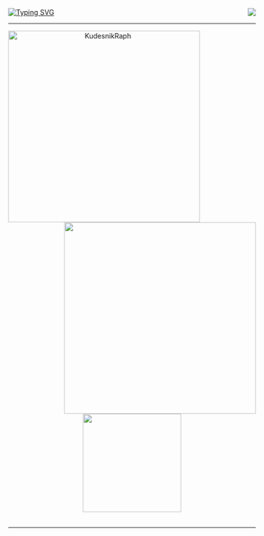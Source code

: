 <img align="right" src="https://visitor-badge.laobi.icu/badge?page_id=KudesnikRaph.KudesnikRaph">
<a href="https://git.io/typing-svg"><img src="https://readme-typing-svg.herokuapp.com?font=Monokai&weight=600&size=30&pause=1000&color=56BCD9&repeat=false&width=440&lines=Hello%2C+I'am+Danya;Frontend+developer+" alt="Typing SVG" /></a>
<br>
<hr>
</hr>
<p align=center>
  <div align=center>
    <a href="https://github.com/denvercoder1/github-readme-streak-stats" title="Go to Source">
      <img align="left" width=390 src="https://streak-stats.demolab.com/?user=KudesnikRaph&theme=react&border=61dafb&hide_border=true" alt="KudesnikRaph" />
    </a>
    <a href="https://github.com/anuraghazra/github-readme-stats" title="Go to Source">
      <img align="right" width=390 src="https://github-readme-stats.vercel.app/api?username=KudesnikRaph&show_icons=true&theme=react&border_color=61dafb&hide_border=true" />
    </a>
  </div>
  <br><br><br><br><br><br><br><br><br>
  <div align=center>
    <a href="https://github.com/anuraghazra/github-readme-stats">
      <img height=200 align="center" src="https://github-readme-stats.vercel.app/api/top-langs/?username=KudesnikRaph&hide=c%23,powershell,Mathematica,Ruby,Objective-C,Objective-C%2b%2b,Cuda&title_color=61dafb&text_color=ffffff&icon_color=61dafb&bg_color=20232a&langs_count=8&layout=compact&border_color=61dafb&hide_border=true&size_weight=0.5&count_weight=0.5" />
    </a>
  </div>
  <br>
</p>

<hr>



